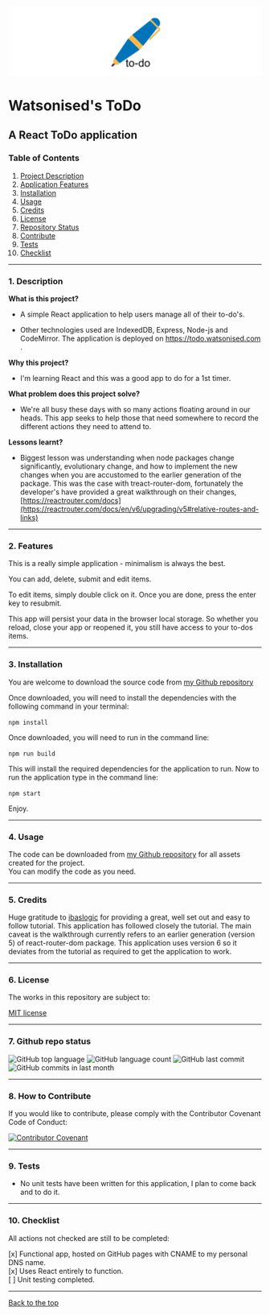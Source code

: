 ![Mark Watson](./assets/banner.jpg)

# Watsonised's ToDo

## A React ToDo application

### Table of Contents  
  
   1. [Project Description](#1-description)
   2. [Application Features](#2-features)
   3. [Installation](#3-installation)
   4. [Usage](#4-usage)
   5. [Credits](#5-credits)
   6. [License](#6-license)
   7. [Repository Status](#7-github-repo-status)
   8. [Contribute](#8-how-to-contribute)
   9. [Tests](#9-tests)
   10. [Checklist](#10-checklist)

---

### 1. Description  

**What is this project?**  

* A simple React application to help users manage all of their to-do's.  

* Other technologies used are IndexedDB, Express, Node-js and CodeMirror.  The application is deployed on [ https://todo.watsonised.com ](https://todo.watsonised.com).  

**Why this project?**  

* I'm learning React and this was a good app to do for a 1st timer.

**What problem does this project solve?**  

* We're all busy these days with so many actions floating around in our heads.  This app seeks to help those that need somewhere to record the different actions they need to attend to.

**Lessons learnt?**  

* Biggest lesson was understanding when node packages change significantly, evolutionary change, and how to implement the new changes when you are accustomed to the earlier generation of the package.  This was the case with treact-router-dom, fortunately the developer's have provided a great walkthrough on their changes, [https://reactrouter.com/docs](https://reactrouter.com/docs/en/v6/upgrading/v5#relative-routes-and-links)

---

### 2. Features  

This is a really simple application - minimalism is always the best.  

You can add, delete, submit and edit items.  

To edit items, simply double click on it. Once you are done, press the enter key to resubmit.  

This app will persist your data in the browser local storage. So whether you reload, close your app or reopened it, you still have access to your to-dos items.

---

### 3. Installation

You are welcome to download the source code from [my Github repository](https://github.com/Mark33Mark/react-todo-app)  

Once downloaded, you will need to install the dependencies with the following command in your terminal: 

```npm install```  

Once downloaded, you will need to run in the command line:  

```npm run build```  

This will install the required dependencies for the application to run.  Now to run the application type in the command line:

```npm start```  

Enjoy.  

---

### 4. Usage  

The code can be downloaded from [my Github repository](https://github.com/Mark33Mark/react-todo-app) for all assets created for the project.  
You can modify the code as you need.  

---

### 5. Credits  

Huge gratitude to [ibaslogic](https://ibaslogic.com/react-tutorial-for-beginners/) for providing a great, well set out and easy to follow tutorial.  This application has followed closely the tutorial.  The main caveat is the walkthrough currently refers to an earlier generation (version 5) of react-router-dom package.  This application uses version 6 so it deviates from the tutorial as required to get the application to work.

---

### 6. License  

 The works in this repository are subject to:  

[MIT license](doc/LICENSE.md)

---

### 7. Github repo status  

![GitHub top language](https://img.shields.io/github/languages/top/Mark33Mark/react-todo-app)
![GitHub language count](https://img.shields.io/github/languages/count/Mark33Mark/react-todo-app)
![GitHub last commit](https://img.shields.io/github/last-commit/Mark33Mark/react-todo-app)
![GitHub commits in last month](https://img.shields.io/github/commit-activity/m/Mark33Mark/react-todo-app)

---

### 8. How to Contribute  

 If you would like to contribute, please comply with the Contributor Covenant Code of Conduct:  

[![Contributor Covenant](https://img.shields.io/badge/Contributor%20Covenant-2.1-4baaaa.svg)](doc/code_of_conduct.md)

---

### 9. Tests  

* No unit tests have been written for this application, I plan to come back and to do it.  

---

### 10. Checklist  

 All actions not checked are still to be completed:  

[x]  Functional app, hosted on GitHub pages with CNAME to my personal DNS name.  
[x]  Uses React entirely to function.  
[ ]  Unit testing completed.  

---

[Back to the top](#watsoniseds-todo)  
